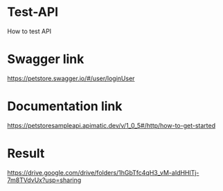 # Test-API
How to test API

# Swagger link
https://petstore.swagger.io/#/user/loginUser

# Documentation link
https://petstoresampleapi.apimatic.dev/v/1_0_5#/http/how-to-get-started

# Result
https://drive.google.com/drive/folders/1hGbTfc4qH3_vM-aIdHHlTj-7m8TVdvUx?usp=sharing
